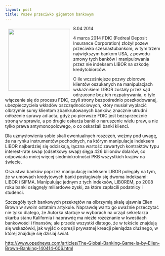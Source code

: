 ```yaml
---
layout: post
title: Pozew przeciwko gigantom bankowym
---
```


<p><img src="{{site.baseurl}}\articles\pictures\465.ellengame.jpg" align="left" style="margin: 10px 10px" width="200"><!--212-->
<p>8.04.2014</p><p>4 marca 2014 FDIC (Fedreal Deposit Insurance Corporation) złożył pozew przeciwko szesnastubankom, w tym trzem największym bankom USA, z powodu zmowy tych banków i manipulowania przez nie indeksem LIBOR na szkodę kredytobiorców.</p>
<p>O ile wcześniejsze pozwy zbiorowe klientów oszukanych na manipulacjach wskaźnikiem LIBOR zostały przez sąd odrzucone bez ich rozpatrywania, o tyle włączenie się do procesu FDIC, czyli strony bezpośrednio poszkodowanej, ubezpieczyciela wkładów oszczędnościowych, który musiał wypłacić olbrzymie sumy klientom zbankrutowanych banków, znacznie utrudni odłożenie sprawy ad acta, gdyż po pierwsze FDIC jest bezsprzecznie stroną w sprawie, a po drugie oskarża banki o naruszenie wielu praw, a nie tylko prawa antymonopolowego, o co oskarżali banki klienci.</p>
<p>Dla uzmysłowienia sobie skali ewentualnych roszczeń, weźmy pod uwagę, że na rynku instrumentów pochodnych, na którym manipulacje indeksem LIBOR najbardziej się odciskają, łączna wartość zawartych kontraktów typu interest-rate swap (odsetkowy swap) sięga 426 bilionów dolarów, co odpowiada mniej więcej siedmiokrotności PKB wszystkich krajów na świecie.</p>
<p>Oszustwa banków poprzez manipulację indeksem LIBOR polegały na tym, że w umowach kredytowych banki posługiwały się dwoma indeksami: LIBOR i SIFMA. Manipulując jednym z tych indeksów, LIBOREM, po 2008 roku banki osiągnęły miliardowe zyski, za które zapłacili podatnicy i studenci.</p>
<p>Szczegóły tych bankowych przekrętów na olbrzymią skalę ujawnia Ellen Brown w swoim ostatnim artykule. Naprawdę warto go uważnie przeczytać nie tylko dlatego, że Autorka startuje w wyborach na urząd sekretarza skarbu stanu Kalifornia i naprawdę ma niezłe rozeznanie w kwestiach bankowości i finansów, ale przede wszystki dlatego, że w tekście znajdują się wskazówki, jak wyjść o opresji prywatnej kreacji pieniądza dłużnego, w której znajduje się dzisiaj świat.</p><p><a href="http://www.opednews.com/articles/The-Global-Banking-Game-Is-by-Ellen-Brown-Banking-140414-606.html" title="" target="">http://www.opednews.com/articles/The-Global-Banking-Game-Is-by-Ellen-Brown-Banking-140414-606.html</a></p>